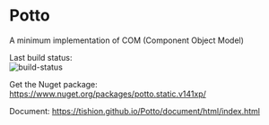 # Potto

A minimum implementation of COM (Component Object Model)

Last build status:   
![build-status](https://tishion.visualstudio.com/_apis/public/build/definitions/26071245-d50d-4615-850e-47f4d41231b9/12/badge)

Get the Nuget package:
https://www.nuget.org/packages/potto.static.v141xp/

Document:
https://tishion.github.io/Potto/document/html/index.html
